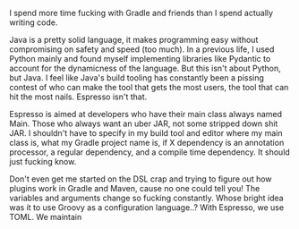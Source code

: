 I spend more time fucking with Gradle and friends than I spend actually writing code.

Java is a pretty solid language, it makes programming easy without compromising on safety and speed (too much).
In a previous life, I used Python mainly and found myself implementing libraries like Pydantic to account for
the dynamicness of the language. But this isn't about Python, but Java. I feel like Java's build tooling
has constantly been a pissing contest of who can make the tool that gets the most users, the tool that can
hit the most nails. Espresso isn't that. 

Espresso is aimed at developers who have their main class always named Main. Those who always want an uber JAR, not some
stripped down shit JAR. I shouldn't have to specify in my build tool and editor where my main class is,
what my Gradle project name is, if X dependency is an annotation processor, a regular dependency, and a compile
time dependency. It should just fucking know.

Don't even get me started on the DSL crap and trying to figure out how plugins work in Gradle and Maven,
cause no one could tell you! The variables and arguments change so fucking constantly. Whose bright
idea was it to use Groovy as a configuration language..? With Espresso, we use TOML. We maintain

